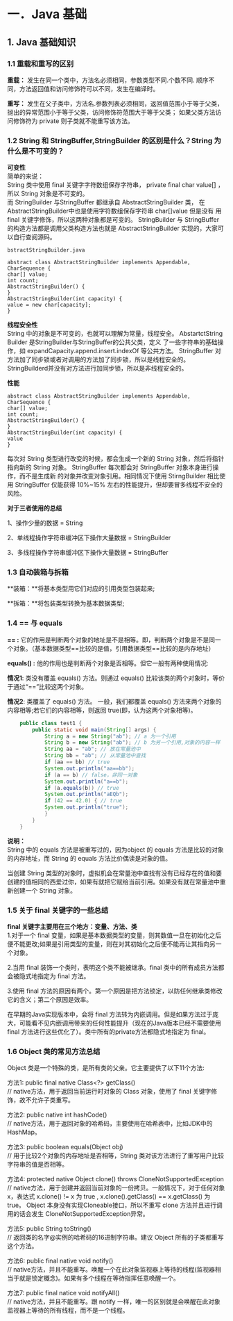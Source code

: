 # 一．Java 基础

## 1. Java 基础知识

### 1.1 重载和重写的区别

**重载：** 发生在同一个类中，方法名必须相同，参数类型不同.个数不同. 顺序不同，方法返回值和访问修饰符可以不同，发生在编译时。   

**重写：** 发生在父子类中，方法名.参数列表必须相同，返回值范围小于等于父类，抛出的异常范围小于等于父类，访问修饰符范围大于等于父类；
          如果父类方法访问修饰符为 private 则子类就不能重写该方法。
          

### 1.2 String 和 StringBuffer,StringBuilder 的区别是什么？String 为什么是不可变的？

**可变性**  
简单的来说：  
String 类中使用 final 关键字字符数组保存字符串， 
private final char value[] ，所以 String 对象是不可变的。  
而 StringBuilder 与StringBuffer 都继承自 AbstractStringBuilder 类，
在AbstractStringBuilder中也是使用字符数组保存字符串 char[]value 但是没有
用 final 关键字修饰，所以这两种对象都是可变的。
StringBuilder 与 StringBuffer 的构造方法都是调用父类构造方法也就是
AbstractStringBuilder 实现的，大家可以自行查阅源码。

    bstractStringBuilder.java
    
    abstract class AbstractStringBuilder implements Appendable, CharSequence {
    char[] value;
    int count;
    AbstractStringBuilder() {
    }
    AbstractStringBuilder(int capacity) {
    value = new char[capacity];
    }

**线程安全性**  
String 中的对象是不可变的，也就可以理解为常量，线程安全。
AbstartctString Builder 是StringBuilder与StringBuffer的公共父类，定义
了一些字符串的基础操作，如 expandCapacity.append.insert.indexOf 等公共方法。
StringBuffer 对方法加了同步锁或者对调用的方法加了同步锁，所以是线程安全的。
StringBuilderd并没有对方法进行加同步锁，所以是非线程安全的。

**性能**

    abstract class AbstractStringBuilder implements Appendable, CharSequence {
    char[] value;
    int count;
    AbstractStringBuilder() {
    }
    AbstractStringBuilder(int capacity) {
    value 
    }  

每次对 String 类型进行改变的时候，都会生成一个新的 String 对象，然后将指针指向新的 String 对象。
StringBuffer 每次都会对 StringBuffer 对象本身进行操作，而不是生成新
的对象并改变对象引用。相同情况下使用 StirngBuilder 相比使用
StringBuffer 仅能获得 10%~15% 左右的性能提升，但却要冒多线程不安全的
风险。

**对于三者使用的总结**

1、操作少量的数据 = String

2、单线程操作字符串缓冲区下操作大量数据 = StringBuilder

3、多线程操作字符串缓冲区下操作大量数据 = StringBuffer

### 1.3 自动装箱与拆箱

**装箱：**将基本类型用它们对应的引用类型包装起来;  

**拆箱：**将包装类型转换为基本数据类型;

### 1.4 == 与 equals

**== :** 它的作用是判断两个对象的地址是不是相等。即，判断两个对象是不是同一个对象。（基本数据类型==比较的是值，引用数据类型==比较的是内存地址）  

**equals() :** 他的作用也是判断两个对象是否相等。但它一般有两种使用情况:  

**情况1**: 类没有覆盖 equals() 方法。则通过 equals() 比较该类的两个对象时，等价于通过“==”比较这两个对象。

**情况2**: 类覆盖了 equals() 方法。 一般，我们都覆盖 equals() 方法来两个对象的内容相等;若它们的内容相等，则返回 true(即，认为这两个对象相等)。

```java
    public class test1 {
        public static void main(String[] args) {
            String a = new String("ab"); // a 为一个引用
            String b = new String("ab"); // b 为另一个引用,对象的内容一样
            String aa = "ab"; // 放在常量池中
            String bb = "ab"; // 从常量池中查找
            if (aa == bb) // true
            System.out.println("aa==bb");
            if (a == b) // false，非同一对象
            System.out.println("a==b");
            if (a.equals(b)) // true
            System.out.println("aEQb");
            if (42 == 42.0) { // true
            System.out.println("true");
            }
        }
    }
```

 **说明：**  
 String 中的 equals 方法是被重写过的，因为object 的 equals 方法是比较的对象的内存地址，而 String 的 equals 方法比价偶读是对象的值。  

 当创建 String 类型的对象时，虚拟机会在常量池中查找有没有已经存在的值和要创建的值相同的西爱过你，如果有就把它赋给当前引用。如果没有就在常量池中重新创建一个 String 对象。

 ### 1.5 关于 final 关键字的一些总结

 **final 关键字主要用在三个地方：变量、方法、类**  
 1.对于一个 final 变量，如果是基本数据类型的变量，则其数值一旦在初始化之后便不能更改;如果是引用类型的变量，则在对其初始化之后便不能再让其指向另一个对象。  

 2.当用 final 装饰一个类时，表明这个类不能被继承。final 类中的所有成员方法都会被隐式地指定为 final 方法。

 3.使用 final 方法的原因有两个。第一个原因是把方法锁定，以防任何继承类修改它的含义；第二个原因是效率。

 在早期的Java实现版本中，会将 final 方法转为内嵌调用。但是如果方法过于庞大，可能看不见内嵌调用带来的任何性能提升（现在的Java版本已经不需要使用final 方法进行这些优化了）。类中所有的private方法都隐式地指定为 final。

 ### 1.6 Object 类的常见方法总结

 Object 类是一个特殊的类，是所有类的父亲。它主要提供了以下11个方法:  

 方法1: public final native Class<?> getClass()  
 // native方法，用于返回当前运行时对象的 Class 对象，使用了 final 关键字修饰，故不允许子类重写。  

 方法2: public native int hashCode()  
 // native方法，用于返回对象的哈希码，主要使用在哈希表中，比如JDK中的HashMap。  

 方法3: public boolean equals(Object obj)  
 // 用于比较2个对象的内存地址是否相等，String 类对该方法进行了重写用户比较字符串的值是否相等。  

 方法4: protected native Object clone() throws CloneNotSupportedException  
 // native方法，用于创建并返回当前对象的一份拷贝。一般情况下，对于任何对象 x，表达式 x.clone() != x 为 true , x.clone().getClass() == x.getClass() 为 true。 Object 本身没有实现Cloneable接口，所以不重写 clone 方法并且进行调用的话会发生 CloneNotSupportedException异常。  

 方法5: public String toString()  
 // 返回类的名字@实例的哈希码的16进制字符串。建议 Object 所有的子类都重写这个方法。  

 方法6: public final native void notify()  
 // native方法，并且不能重写。唤醒一个在此对象监视器上等待的线程(监视器相当于就是锁定概念)。如果有多个线程在等待指挥任意唤醒一个。  

 方法7: public final natice void notifyAll()  
 // native方法，并且不能重写。跟 notify 一样，唯一的区别就是会唤醒在此对象监视器上等待的所有线程，而不是一个线程。

 